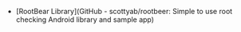 
- [RootBear Library](GitHub - scottyab/rootbeer: Simple to use root checking Android library and sample app)

